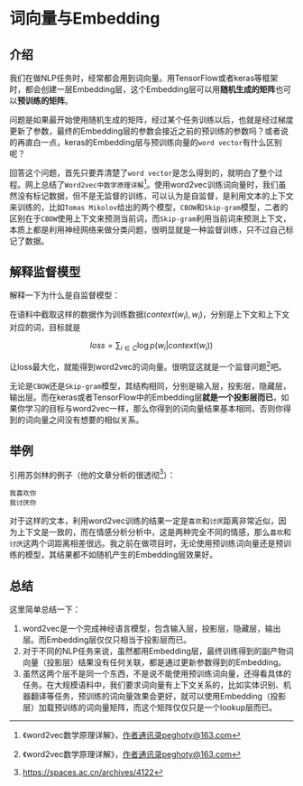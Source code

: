 # 词向量与Embedding

## 介绍
我们在做NLP任务时，经常都会用到词向量。用TensorFlow或者keras等框架时，都会创建一层Embedding层，这个Embedding层可以用**随机生成的矩阵**也可以**预训练的矩阵**。

<!--more-->

问题是如果最开始使用随机生成的矩阵，经过某个任务训练以后，也就是经过梯度更新了参数，最终的Embedding层的参数会接近之前的预训练的参数吗？或者说的再直白一点，keras的Embedding层与预训练向量的`word vector`有什么区别呢？

回答这个问题，首先只要弄清楚了`word vector`是怎么得到的，就明白了整个过程。网上总结了`Word2vec中数学原理详解`[^1]。使用word2vec训练词向量时，我们虽然没有标记数据，但不是无监督的训练，可以认为是自监督，是利用文本的上下文来训练的，比如`Tomas Mikolov`给出的两个模型，`CBOW`和`Skip-gram`模型，二者的区别在于`CBOW`使用上下文来预测当前词，而`Skip-gram`利用当前词来预测上下文，本质上都是利用神经网络来做分类问题，很明显就是一种监督训练，只不过自己标记了数据。

## 解释监督模型

解释一下为什么是自监督模型：

在语料中截取这样的数据作为训练数据$(context(w_i), w_i)$，分别是上下文和上下文对应的词，目标就是

$$ loss = \sum_{i \in C} \log p(w_i|context(w_i)) $$

让loss最大化，就能得到word2vec的词向量。很明显这就是一个监督问题[^1]吧。

无论是`CBOW`还是`Skip-gram`模型，其结构相同，分别是输入层，投影层，隐藏层，输出层。而在keras或者TensorFlow中的Embedding层**就是一个投影层而已**，如果你学习的目标与word2vec一样，那么你得到的词向量结果基本相同，否则你得到的词向量之间没有想要的相似关系。

## 举例

引用苏剑林的例子（他的文章分析的很透彻[^2]）：

```
我喜欢你
我讨厌你
```

对于这样的文本，利用word2vec训练的结果一定是`喜欢`和`讨厌`距离非常近似，因为上下文是一致的，而在情感分析分析中，这是两种完全不同的情感，那么`喜欢`和`讨厌`这两个词距离相差很远。我之前在做项目时，无论使用预训练词向量还是预训练的模型，其结果都不如随机产生的Embedding层效果好。

## 总结

这里简单总结一下：

1. word2vec是一个完成神经语言模型，包含输入层，投影层，隐藏层，输出层。而Embedding层仅仅只相当于投影层而已。
2. 对于不同的NLP任务来说，虽然都用Embedding层，最终训练得到的副产物词向量（投影层）结果没有任何关联，都是通过更新参数得到的Embedding。
3. 虽然这两个层不是同一个东西，不是说不能使用预训练词向量，还得看具体的任务。在大规模语料中，我们要求词向量有上下文关系的，比如实体识别、机器翻译等任务，预训练的词向量效果会更好，就可以使用Embedding（投影层）加载预训练的词向量矩阵，而这个矩阵仅仅只是一个lookup层而已。

[^1]: 《word2vec数学原理详解》，作者通讯录peghoty@163.com
[^2]: https://spaces.ac.cn/archives/4122


